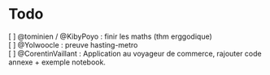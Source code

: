 # Todo

[ ] @tominien  /  @KibyPoyo : finir les maths (thm erggodique)  
[ ] @Yolwoocle : preuve hasting-metro  
[ ] @CorentinVaillant  : Application au voyageur de commerce, rajouter   code annexe + exemple notebook.  
